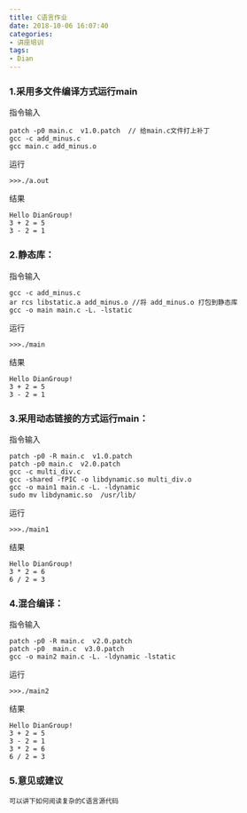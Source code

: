 ```yaml
---
title: C语言作业
date: 2018-10-06 16:07:40
categories:
- 讲座培训
tags:
- Dian
---
```



### 1.采用多文件编译方式运行main
指令输入
```
patch -p0 main.c  v1.0.patch  // 给main.c文件打上补丁
gcc -c add_minus.c  
gcc main.c add_minus.o
```
运行
```
>>>./a.out
```
<!-- more -->
结果
```
Hello DianGroup!
3 + 2 = 5
3 - 2 = 1
```
### 2.静态库：
指令输入
```
gcc -c add_minus.c
ar rcs libstatic.a add_minus.o //将 add_minus.o 打包到静态库
gcc -o main main.c -L. -lstatic

```
运行
```
>>>./main
```
结果
```
Hello DianGroup!
3 + 2 = 5
3 - 2 = 1

```
### 3.采用动态链接的方式运行main：
指令输入
```
patch -p0 -R main.c  v1.0.patch
patch -p0 main.c  v2.0.patch
gcc -c multi_div.c
gcc -shared -fPIC -o libdynamic.so multi_div.o
gcc -o main1 main.c -L. -ldynamic
sudo mv libdynamic.so  /usr/lib/

```
运行
```
>>>./main1
```
结果
```
Hello DianGroup!
3 * 2 = 6
6 / 2 = 3

```
### 4.混合编译：
指令输入
```
patch -p0 -R main.c  v2.0.patch
patch -p0  main.c  v3.0.patch
gcc -o main2 main.c -L. -ldynamic -lstatic

```
运行
```
>>>./main2
```
结果
```
Hello DianGroup!
3 + 2 = 5
3 - 2 = 1
3 * 2 = 6
6 / 2 = 3

```
### 5.意见或建议
```
可以讲下如何阅读复杂的C语言源代码
```
